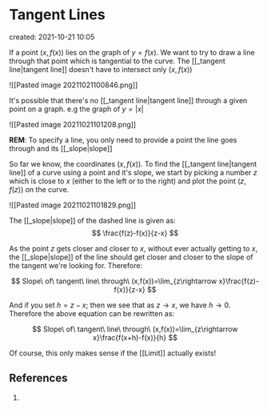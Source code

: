 # Tangent Lines
created: 2021-10-21 10:05

If a point $(x,f(x))$ lies on the graph of $y=f(x)$. We want to try to draw a line through that point which is tangential to the curve. The [[_tangent line|tangent line]] doesn't have to intersect only $(x,f(x))$

![[Pasted image 20211021100846.png]]

It's possible that there's no [[_tangent line|tangent line]] through a given point on a graph. e.g the graph of $y=|x|$

![[Pasted image 20211021101208.png]]

**REM**: To specify a line, you only need to provide a point the line goes through and its [[_slope|slope]]

So far we know, the coordinates $(x,f(x))$. To find the [[_tangent line|tangent line]] of a curve using a point and it's slope, we start by picking a number $z$ which is close to $x$ (either to the left or to the right) and plot the point $(z, f(z))$ on the curve.

![[Pasted image 20211021101829.png]]

The [[_slope|slope]] of the dashed line is given as: 
$$
\frac{f(z)-f(x)}{z-x}
$$

As the point $z$ gets closer and closer to $x$, without ever actually getting to $x$, the [[_slope|slope]] of the line should get closer and closer to the slope of the tangent we're looking for. Therefore:

$$
Slope\ of\ tangent\ line\ through\ (x,f(x))=\lim_{z\rightarrow x}\frac{f(z)-f(x)}{z-x}
$$

And if you set $h=z-x$; then we see that as $z\rightarrow x$, we have  $h\rightarrow 0$. Therefore the above equation can be rewritten as:

$$
Slope\ of\ tangent\ line\ through\ (x,f(x))=\lim_{z\rightarrow x}\frac{f(x+h)-f(x)}{h}
$$

Of course, this only makes sense if the [[Limit]] actually exists!
## References
1. 